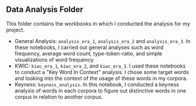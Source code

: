 ## Data Analysis Folder 

This folder contains the workbooks in which I conducted the analysis for my project.

* General Analysis: `analysis_era_1`, `analysis_era_2` and `analysis_era_3`. In these notebooks, I carried out general analyses such as word frequency, average word count, type-token-ratio, and simple visualizations of word frequency. 
* KWIC: `kiwc_era_1`, `kiwc_era_2`, and `kiwc_era_3`. I used these notebooks to conduct a "Key Word In Context" analysis. I chose some target words and looking into the context of the usage of these words in my corpora.
* Keyness: `keyness_analysis`. In this notebook, I conducted a keyness analysis of words in each corpora to figure out distinctive words in one corpus in relation to another corpus.

    